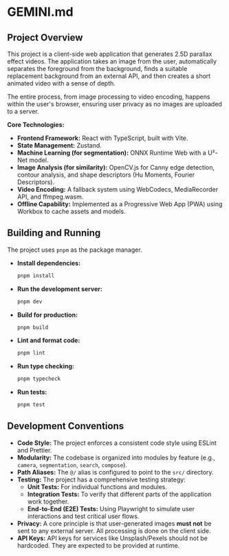 # GEMINI.md

## Project Overview

This project is a client-side web application that generates 2.5D parallax effect videos. The application takes an image from the user, automatically separates the foreground from the background, finds a suitable replacement background from an external API, and then creates a short animated video with a sense of depth.

The entire process, from image processing to video encoding, happens within the user's browser, ensuring user privacy as no images are uploaded to a server.

**Core Technologies:**

- **Frontend Framework:** React with TypeScript, built with Vite.
- **State Management:** Zustand.
- **Machine Learning (for segmentation):** ONNX Runtime Web with a U²-Net model.
- **Image Analysis (for similarity):** OpenCV.js for Canny edge detection, contour analysis, and shape descriptors (Hu Moments, Fourier Descriptors).
- **Video Encoding:** A fallback system using WebCodecs, MediaRecorder API, and ffmpeg.wasm.
- **Offline Capability:** Implemented as a Progressive Web App (PWA) using Workbox to cache assets and models.

## Building and Running

The project uses `pnpm` as the package manager.

- **Install dependencies:**
  ```bash
  pnpm install
  ```
- **Run the development server:**
  ```bash
  pnpm dev
  ```
- **Build for production:**
  ```bash
  pnpm build
  ```
- **Lint and format code:**
  ```bash
  pnpm lint
  ```
- **Run type checking:**
  ```bash
  pnpm typecheck
  ```
- **Run tests:**
  ```bash
  pnpm test
  ```

## Development Conventions

- **Code Style:** The project enforces a consistent code style using ESLint and Prettier.
- **Modularity:** The codebase is organized into modules by feature (e.g., `camera`, `segmentation`, `search`, `compose`).
- **Path Aliases:** The `@/` alias is configured to point to the `src/` directory.
- **Testing:** The project has a comprehensive testing strategy:
  - **Unit Tests:** For individual functions and modules.
  - **Integration Tests:** To verify that different parts of the application work together.
  - **End-to-End (E2E) Tests:** Using Playwright to simulate user interactions and test critical user flows.
- **Privacy:** A core principle is that user-generated images **must not** be sent to any external server. All processing is done on the client side.
- **API Keys:** API keys for services like Unsplash/Pexels should not be hardcoded. They are expected to be provided at runtime.
